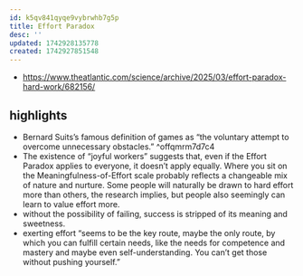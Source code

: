 ```yaml
---
id: k5qv841qyqe9vybrwhb7g5p
title: Effort Paradox
desc: ''
updated: 1742928135778
created: 1742927851548
---
```


- https://www.theatlantic.com/science/archive/2025/03/effort-paradox-hard-work/682156/

## highlights

- Bernard Suits’s famous definition of games as “the voluntary attempt to overcome unnecessary obstacles.” ^offqmrm7d7c4
- The existence of “joyful workers” suggests that, even if the Effort Paradox applies to everyone, it doesn’t apply equally. Where you sit on the Meaningfulness-of-Effort scale probably reflects a changeable mix of nature and nurture. Some people will naturally be drawn to hard effort more than others, the research implies, but people also seemingly can learn to value effort more.
- without the possibility of failing, success is stripped of its meaning and sweetness.
- exerting effort “seems to be the key route, maybe the only route, by which you can fulfill certain needs, like the needs for competence and mastery and maybe even self-understanding. You can’t get those without pushing yourself.”